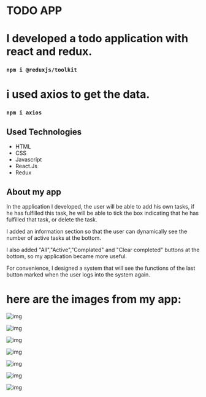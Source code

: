 # TODO APP

# I developed a todo application with react and redux.
### `npm i @reduxjs/toolkit`
# i used axios to get the data.
### `npm i axios`

## Used Technologies
+ HTML
+ CSS
+ Javascript
+ React.Js
+ Redux

## About my app
 In the application I developed, the user will be able to add his own tasks, if he has fulfilled this task, he will be able to tick the box indicating that he has fulfilled that task, or delete the task.

 I added an information section so that the user can dynamically see the number of active tasks at the bottom.

 I also added "All","Active","Complated" and "Clear completed" buttons at the bottom, so my application became more useful.

 For convenience, I designed a system that will see the functions of the last button marked when the user logs into the system again.

# here are the images from my app:

![img](https://i.hizliresim.com/srjto75.png?raw=true "Title")

![img](https://i.hizliresim.com/ms2lnw9.png?raw=true "Title")

![img](https://i.hizliresim.com/q2vohdg.png?raw=true "Title")

![img](https://i.hizliresim.com/4h8lzs6.png?raw=true "Title")

![img](https://i.hizliresim.com/rssubvg.png?raw=true "Title")

![img](https://i.hizliresim.com/boke60g.png?raw=true "Title")

![img](https://i.hizliresim.com/7ds7xut.png?raw=true "Title")


